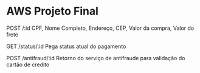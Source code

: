 # AWS Projeto Final

POST /:id
    CPF, Nome Completo, Endereço, CEP, Valor da compra, Valor do frete

GET /status/:id
    Pega status atual do pagamento

POST /antifraud/:id
    Retorno do serviço de antifraude para validação do cartão de credito